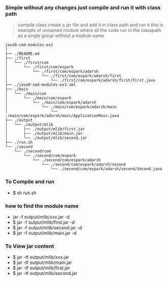 ### Simple without any changes just compile and run it with class path 
> compile class create a jar file and add it in class path and run it 
> this is example of unnamed module where all the code run in the classpath 
> as a single group without a module name 
```
java9-cmd-modules-ex1
|
├── ./README.md
├── ./first
│   └── ./first/com
│       └── ./first/com/espark
│           └── ./first/com/espark/adarsh
│               └── ./first/com/espark/adarsh/first
│                   └── ./first/com/espark/adarsh/first/First.java
├── ./java9-cmd-modules-ex3.iml
├── ./main
│   └── ./main/com
│       └── ./main/com/espark
│           └── ./main/com/espark/adarsh
│               └── ./main/com/espark/adarsh/main
│                   └── ./main/com/espark/adarsh/main/ApplicationMain.java
├── ./output
│   └── ./output/mlib
│       ├── ./output/mlib/first.jar
│       ├── ./output/mlib/main.jar
│       └── ./output/mlib/second.jar
├── ./run.sh
└── ./second
    └── ./second/com
        └── ./second/com/espark
            └── ./second/com/espark/adarsh
                └── ./second/com/espark/adarsh/second
                    └── ./second/com/espark/adarsh/second/Second.java

```

### To Compile and run 
* $ sh run.sh 


### how to find the module name 
* jar -f output/mlib/xxx.jar -d 
* $ jar -f output/mlib/first.jar -d
* $ jar -f output/mlib/second.jar -d 
* $ jar -f output/mlib/main.jar -d
    
    
### To View jar content 
* $ jar -tf output/mlib/xxx.jar 
* $ jar -tf output/mlib/main.jar 
* $ jar -tf output/mlib/first.jar 
* $ jar -tf output/mlib/second.jar 
